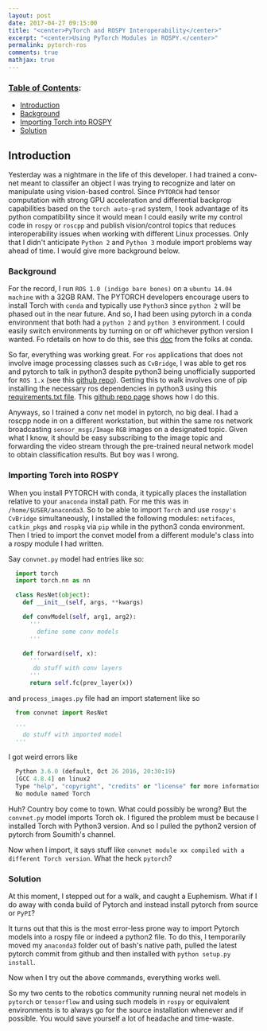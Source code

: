 ```yaml
---
layout: post
date: 2017-04-27 09:15:00
title: "<center>PyTorch and ROSPY Interoperability</center>"
excerpt: "<center>Using PyTorch Modules in ROSPY.</center>"
permalink: pytorch-ros
comments: true
mathjax: true
---
```


### [Table of Contents](#table-of-contents):

  - [Introduction](#introduction)
  - [Background](#nonlinear)
  - [Importing Torch into ROSPY](#problem-formulation)  
  - [Solution](#solution)

<a name='introduction'></a>
## Introduction

Yesterday was a nightmare in the life of this developer. I had trained a conv-net meant to classifer an object I was trying to recognize and later on manipulate using vision-based control. Since `PYTORCH` had tensor computation with strong GPU acceleration and differential backprop capabilities based on the `torch auto-grad` system, I took advantage of its python compatibility since it would mean I could easily write my control code in `rospy` or `roscpp` and publish vision/control topics that reduces interoperability issues when working with different Linux processes. Only that I didn't anticipate `Python 2` and `Python 3` module import problems way ahead of time. I would give more background below.

<a name="nonlinear"></a>
### Background

For the record, I run `ROS 1.0 (indigo bare bones)` on a `ubuntu 14.04 machine` with a 32GB RAM. The PYTORCH developers encourage users to install Torch with `conda` and typically use `Python3` since `python 2` will be phased out in the near future. And so, I had been using pytorch in a conda environment that both had a `python 2` and `python 3` environment. I could easily switch environments by turning on or off whichever python version I wanted. Fo rdetails on how to do this, see this [doc](https://conda.io/docs/py2or3.html) from the folks at conda.

So far, everything was working great. For `ros` applications that does not involve image processing classes such as `CvBridge`, I was able to get ros and pytorch to talk in python3 despite python3 being unofficially supported for `ROS 1.x` (see this [github repo](https://github.com/ros2/ros2/wiki)). Getting this to walk involves one of pip installing the necessary ros dependencies in python3 using this [requirements.txt file](https://github.com/lakehanne/RAL2017/blob/master/requirements.txt). This [github repo page](https://github.com/lakehanne/RAL2017/blob/master/pyrnn/src) shows how I do this.


Anyways, so I trained a conv net model in pytorch, no big deal. I had a roscpp node in on a different workstation, but within the same ros network broadcasting `sensor_msgs/Image` `RGB` images on a designated topic. Given what I know, it should be easy subscribing to the image topic and forwarding the video stream through the pre-trained neural network model to obtain classification results. But boy was I wrong.


<a name="problem-formulation"></a>
### Importing Torch into ROSPY

When you install PYTORCH with conda, it typically places the installation relative to your `anaconda` install path. For me this was in `/home/$USER/anaconda3`. So to be able to import `Torch` and use `rospy's`  `CvBridge` simultaneously, I installed the following modules: `netifaces`, `catkin_pkgs` and `rospkg` via `pip` while in the python3 conda environment. Then I tried to import the convet model from a different module's class into a rospy module I had written.

Say `convnet.py` model had entries like so:

  ```python
    import torch
    import torch.nn as nn

    class ResNet(object):
      def __init__(self, args, **kwargs)

      def convModel(self, arg1, arg2):
        '''
          define some conv models
        '''

      def forward(self, x):
        '''
         do stuff with conv layers
        '''
        return self.fc(prev_layer(x))

  ```

and `process_images.py` file had an import statement like so

```python
  from convnet import ResNet

  '''
    do stuff with imported model
  '''

```
  I got weird errors like

  ```python
    Python 3.6.0 (default, Oct 26 2016, 20:30:19)
    [GCC 4.8.4] on linux2
    Type "help", "copyright", "credits" or "license" for more information.
    No module named Torch
  ```
Huh? Country boy come to town. What could possibly be wrong? But the `convnet.py` model imports Torch ok. I figured the problem must be because I installed Torch with Python3 version. And so I pulled the python2 version of pytorch from Soumith's channel.

Now when I import, it says stuff like `convnet module xx compiled with a different Torch version`. What the heck `pytorch`?


<a name="solution"></a>
### Solution

At this moment, I stepped out for a walk, and caught a Euphemism. What if I do away with conda build of Pytorch and instead install pytorch from source or `PyPI`?

It turns out that this is the most error-less prone way to import Pytorch models into a rospy file or indeed a python2 file. To do this, I temporarily moved my `anaconda3` folder out of bash's native path, pulled the latest pytorch commit from github and then installed with `python setup.py install`.

Now when I try out the above commands, everything works well.

So my two cents to the robotics community running neural net models in `pytorch` or `tensorflow` and using such models in `rospy` or equivalent environments is to always go for the source installation whenever and if possible. You would save yourself a lot of headache and time-waste.
